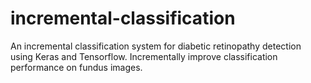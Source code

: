 # incremental-classification
An incremental classification system for diabetic retinopathy detection using Keras and Tensorflow. Incrementally improve classification performance on fundus images.
